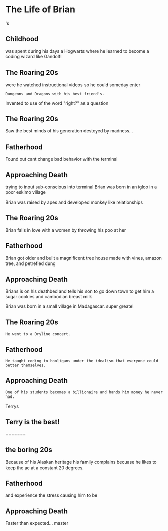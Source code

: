 # The Life of Brian
's
## Childhood

was spent during his days a Hogwarts where he learned to become a coding wizard like Gandolf!

## The Roaring 20s
were he watched instructional videos so he could someday enter

	Dungeons and Dragons with his best friend's.
Invented to use of the word "right?" as a question

## The Roaring 20s
Saw the best minds of his generation destoyed by madness...
## Fatherhood
Found out cant change bad behavior with the terminal

## Approaching Death
trying to input sub-conscious into terminal
	Brian was born in an igloo in a poor eskimo village

Brian was raised by apes and developed monkey like relationships

## The Roaring 20s
Brian falls in love with a women by throwing his poo at her

## Fatherhood
Brian got older and built a magnificent tree house made with vines, amazon tree, and petrefied dung

## Approaching Death
Brians is on his deathbed and tells his son to go down town to get him a sugar cookies and cambodian breast milk

Brian was born in a small village in Madagascar.
super greate!

## The Roaring 20s
	He went to a Dryline concert.

## Fatherhood
	He taught coding to hooligans under the idealism that everyone could better themselves.

## Approaching Death
	One of his students becomes a billionaire and hands him money he never had.



Terrys
## Terry is the best!
=======
## the boring 20s
Because of his Alaskan heritage his family complains becuase he likes to keep the ac at a constant 20 degrees.

## Fatherhood
and experience the stress causing him to be

## Approaching Death
Faster than expected...
master
